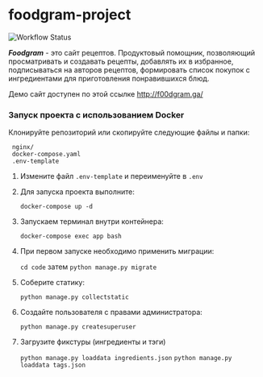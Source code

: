 # foodgram-project

![Workflow Status](https://github.com/PySCBist/foodgram-project/workflows/foodgram%20workflow/badge.svg)

***Foodgram*** - это сайт рецептов. Продуктовый помощник, позволяющий просматривать и создавать рецепты, добавлять их в
избранное, подписываться на авторов рецептов, формировать список покупок с ингредиентами для приготовления понравившихся
блюд.

Демо сайт доступен по этой ссылке http://f00dgram.ga/

### Запуск проекта с использованием Docker

Клонируйте репозиторий или скопируйте следующие файлы и папки:

   ```
    nginx/
    docker-compose.yaml
    .env-template
   ```

1. Измените файл `.env-template`
   и переименуйте в `.env`


2. Для запуска проекта выполните:

   `docker-compose up -d`


3. Запускаем терминал внутри контейнера:

   `docker-compose exec app bash`


3. При первом запуске необходимо применить миграции:

   `cd code`  затем `python manage.py migrate`


4. Соберите статику:

   `python manage.py collectstatic`


5. Создайте пользователя с правами администратора:

   `python manage.py createsuperuser`

6. Загрузите фикстуры (ингредиенты и тэги)

   `python manage.py loaddata ingredients.json`
   `python manage.py loaddata tags.json`
